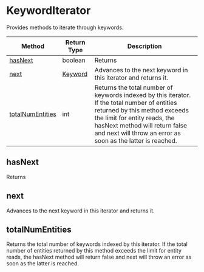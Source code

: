 # KeywordIterator
Provides methods to iterate through keywords.

|Method|Return Type|Description|
|-|-|-
[hasNext]('#hasNext}')|boolean|Returns <br />
[next]('#next}')|[Keyword](./Keyword)|Advances to the next keyword in this iterator and returns it.<br />
[totalNumEntities]('#totalNumEntities}')|int|Returns the total number of keywords indexed by this iterator. If the total number of entities returned by this method exceeds the limit for entity reads, the hasNext method will return false and next will throw an error as soon as the latter is reached.<br />

<a name="#hasNext"></a>
## hasNext
Returns 


<a name="#next"></a>
## next
Advances to the next keyword in this iterator and returns it.


<a name="#totalNumEntities"></a>
## totalNumEntities
Returns the total number of keywords indexed by this iterator. If the total number of entities returned by this method exceeds the limit for entity reads, the hasNext method will return false and next will throw an error as soon as the latter is reached.


